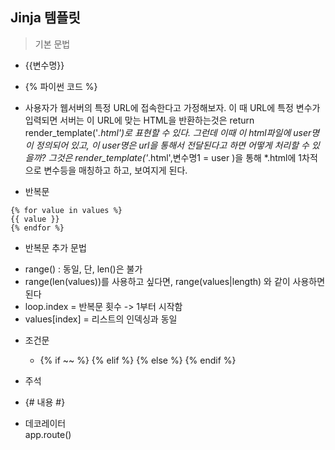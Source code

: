 

## Jinja 템플릿
> 기본 문법
* {{변수명}}
* {% 파이썬 코드 %}
* 사용자가 웹서버의 특정 URL에 접속한다고 가정해보자. 이 때 URL에 특정 변수가 입력되면 서버는 이 URL에 맞는 HTML을 반환하는것은
return render_template('*.html')로 표현할 수 있다. 그런데 이때 이 html파일에 user명이 정의되어 있고, 이 user명은 url을 통해서
전달된다고 하면 어떻게 처리할 수 있을까? 그것은 render_template('*.html',변수명1 = user )을 통해 *.html에 1차적으로 변수등을 매칭하고 하고, 보여지게 된다.

* 반복문
```
{% for value in values %}
{{ value }}
{% endfor %}
```

* 반복문 추가 문법
- range() : 동일, 단, len()은 불가
- range(len(values))를 사용하고 싶다면, range(values|length) 와 같이 사용하면 된다
- loop.index = 반복문 횟수 -> 1부터 시작함
- values[index] = 리스트의 인덱싱과 동일

* 조건문
  - {% if ~~ %} {% elif %} {% else %} {% endif %}

* 주석
* {# 내용 #}

* 데코레이터  
app.route()
